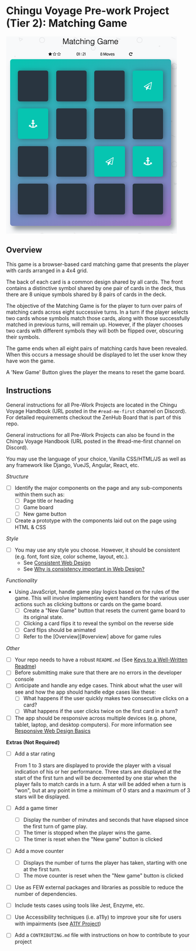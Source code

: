 # Chingu Voyage Pre-work Project (Tier 2): Matching Game

![matching_game](./assets/matching_game.png)

## Overview

This game is a browser-based card matching game that presents the player with 
cards arranged in a 4x4 grid.

The back of each card is a common design shared by all cards. The front 
contains a distinctive symbol shared by one pair of cards in the deck, thus 
there are 8 unique symbols shared by 8 pairs of cards in the deck.

The objective of the Matching Game is for the player to turn over pairs of 
matching cards across eight successive turns. In a turn if the player selects 
two cards whose symbols match those cards, along with those successfully 
matched in previous turns, will remain up. However, if the player chooses 
two cards with different symbols they will both be flipped over, obscuring 
their symbols.

The game ends when all eight pairs of matching cards have been revealed. When 
this occurs a message should be displayed to let the user know they have won 
the game.

A 'New Game' Button gives the player the means to reset the game board.

## Instructions

General instructions for all Pre-Work Projects are located in the Chingu 
Voyage Handbook (URL posted in the `#read-me-first` channel on Discord). 
For detailed requirements checkout the ZenHub Board that is part of this repo.

General instructions for all Pre-Work Projects can also be found in the Chingu 
Voyage Handbook (URL posted in the #read-me-first channel on Discord).

You may use the language of your choice, Vanilla CSS/HTML/JS as well as any 
framework like Django, VueJS, Angular, React, etc.

*Structure*
- [ ] Identify the major components on the page and any sub-components within them
such as:
  - [ ] Page title or heading
  - [ ] Game board
  - [ ] New game button
- [ ] Create a prototype with the components laid out on the page using HTML & CSS

*Style*
- [ ] You may use any style you choose. However, it should be consistent (e.g.
font, font size, color scheme, layout, etc.).
  - See [Consistent Web Design](https://1stwebdesigner.com/consistent-web-design/)
  - See [Why is consistency important in Web Design?](https://laceytechsolutions.co.uk/blog/importance-of-consistency-in-web-design/)

*Functionality*
- Using JavaScript, handle game play logics based on the rules of the game.
This will involve implementing event handlers for the various user actions 
such as clicking buttons or cards on the game board.
  - [ ] Create a "New Game" button that resets the current game board to its
original state.
  - [ ] Clicking a card flips it to reveal the symbol on the reverse side
  - [ ] Card flips should be animated
  - [ ] Refer to the [Overview][#overview] above for game rules

*Other*
- [ ] Your repo needs to have a robust `README.md` (See [Keys to a Well-Written Readme](https://medium.com/chingu/keys-to-a-well-written-readme-55c53d34fe6d))
- [ ] Before submitting make sure that there are no errors in the developer console
- [ ] Anticipate and handle any edge cases. Think about what the user will see 
and how the app should handle edge cases like these:
  - [ ] What happens if the user quickly makes two consecutive clicks on a card?
  - [ ] What happens if the user clicks twice on the first card in a turn?
- [ ] The app should be responsive across multiple devices (e.g. phone, tablet, 
laptop, and desktop computers). For more information see 
[Responsive Web Design Basics](https://developers.google.com/web/fundamentals/design-and-ux/responsive/)

**Extras (Not Required)**
- [ ] Add a star rating

  From 1 to 3 stars are displayed to provide the player with a visual 
  indication of his or her performance. Three stars are displayed at the start 
  of the first turn and will be decremented by one star when the player fails 
  to match cards in a turn. A star will be added when a turn is "won", but at 
  any point in time a minimum of 0 stars and a maximum of 3 stars will be 
  displayed.

- [ ] Add a game timer 
  - [ ] Display the number of minutes and seconds that have elapsed since the
  first turn of game play. 
  - [ ] The timer is stopped when the player wins the game.
  - [ ] The timer is reset when the "New game" button is clicked
- [ ] Add a move counter
  - [ ] Displays the number of turns the player has taken, starting with one 
  at the first turn.
  - [ ] The move counter is reset when the "New game" button is clicked
- [ ] Use as FEW external packages and libraries as possible to reduce the 
number of dependencies.
- [ ] Include tests cases using tools like Jest, Enzyme, etc.
- [ ] Use Accessibility techniques (i.e. a11ly) to improve your site for users 
with impairments (see [A11Y Project](https://a11yproject.com/))
- [ ] Add a `CONTRIBUTING.md` file with instructions on how to contribute to
your project
